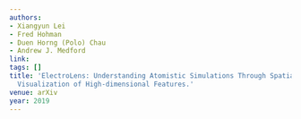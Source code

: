 ```yaml
---
authors:
- Xiangyun Lei
- Fred Hohman
- Duen Horng (Polo) Chau
- Andrew J. Medford
link:
tags: []
title: 'ElectroLens: Understanding Atomistic Simulations Through Spatially-resolved
  Visualization of High-dimensional Features.'
venue: arXiv
year: 2019
---
```

